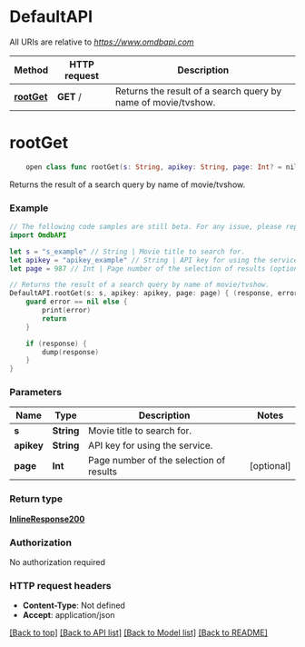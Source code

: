 # DefaultAPI

All URIs are relative to *https://www.omdbapi.com*

Method | HTTP request | Description
------------- | ------------- | -------------
[**rootGet**](DefaultAPI.md#rootget) | **GET** / | Returns the result of a search query by name of movie/tvshow.


# **rootGet**
```swift
    open class func rootGet(s: String, apikey: String, page: Int? = nil, completion: @escaping (_ data: InlineResponse200?, _ error: Error?) -> Void)
```

Returns the result of a search query by name of movie/tvshow.

### Example 
```swift
// The following code samples are still beta. For any issue, please report via http://github.com/OpenAPITools/openapi-generator/issues/new
import OmdbAPI

let s = "s_example" // String | Movie title to search for.
let apikey = "apikey_example" // String | API key for using the service.
let page = 987 // Int | Рage number of the selection of results (optional)

// Returns the result of a search query by name of movie/tvshow.
DefaultAPI.rootGet(s: s, apikey: apikey, page: page) { (response, error) in
    guard error == nil else {
        print(error)
        return
    }

    if (response) {
        dump(response)
    }
}
```

### Parameters

Name | Type | Description  | Notes
------------- | ------------- | ------------- | -------------
 **s** | **String** | Movie title to search for. | 
 **apikey** | **String** | API key for using the service. | 
 **page** | **Int** | Рage number of the selection of results | [optional] 

### Return type

[**InlineResponse200**](InlineResponse200.md)

### Authorization

No authorization required

### HTTP request headers

 - **Content-Type**: Not defined
 - **Accept**: application/json

[[Back to top]](#) [[Back to API list]](../README.md#documentation-for-api-endpoints) [[Back to Model list]](../README.md#documentation-for-models) [[Back to README]](../README.md)

